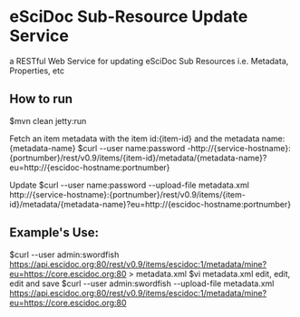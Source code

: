 # eSciDoc Sub-Resource Update Service

a RESTful Web Service for updating eSciDoc Sub Resources i.e. Metadata,
Properties, etc

## How to run 
$mvn clean jetty:run

Fetch an item metadata with the item id:{item-id} and the metadata name:{metadata-name}
$curl --user name:password -http://{service-hostname}:{portnumber}/rest/v0.9/items/{item-id}/metadata/{metadata-name}?eu=http://{escidoc-hostname:portnumber}

Update
$curl --user name:password --upload-file metadata.xml http://{service-hostname}:{portnumber}/rest/v0.9/items/{item-id}/metadata/{metadata-name}?eu=http://{escidoc-hostname:portnumber}

## Example's Use:
$curl --user admin:swordfish https://api.escidoc.org:80/rest/v0.9/items/escidoc:1/metadata/mine?eu=https://core.escidoc.org:80 > metadata.xml
$vi metadata.xml
  edit, edit, edit and save
$curl --user admin:swordfish --upload-file metadata.xml https://api.escidoc.org:80/rest/v0.9/items/escidoc:1/metadata/mine?eu=https://core.escidoc.org:80
